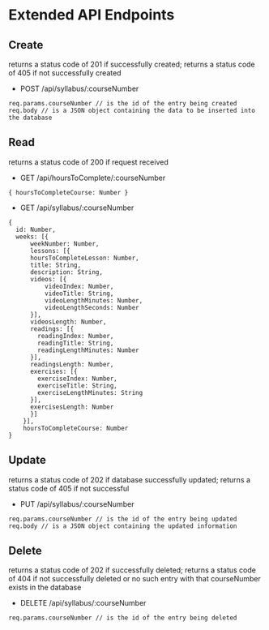 # Extended API Endpoints

## Create
returns a status code of 201 if successfully created; returns a status code of 405 if not successfully created

* POST /api/syllabus/:courseNumber
```
req.params.courseNumber // is the id of the entry being created
req.body // is a JSON object containing the data to be inserted into the database
```

## Read
returns a status code of 200 if request received


* GET /api/hoursToComplete/:courseNumber

```
{ hoursToCompleteCourse: Number }
```
* GET /api/syllabus/:courseNumber

```
{
  id: Number,
  weeks: [{
	  weekNumber: Number,
	  lessons: [{
  	  hoursToCompleteLesson: Number,
  	  title: String,
  	  description: String,
  	  videos: [{
    	  videoIndex: Number,
    	  videoTitle: String,
    	  videoLengthMinutes: Number,
    	  videoLengthSeconds: Number
  	  }],
  	  videosLength: Number,
  	  readings: [{
        readingIndex: Number,
        readingTitle: String,
        readingLengthMinutes: Number
  	  }],
  	  readingsLength: Number,
  	  exercises: [{
        exerciseIndex: Number,
        exerciseTitle: String,
        exerciseLengthMinutes: String
  	  }],
  	  exercisesLength: Number
	  }]
	}],
	hoursToCompleteCourse: Number
}
```



## Update
returns a status code of 202 if database successfully updated; returns a status code of 405 if not successful
* PUT /api/syllabus/:courseNumber
```
req.params.courseNumber // is the id of the entry being updated
req.body // is a JSON object containing the updated information
```

## Delete
returns a status code of 202 if successfully deleted; returns a status code of 404 if not successfully deleted or no such entry with that courseNumber exists in the database
* DELETE /api/syllabus/:courseNumber
```
req.params.courseNumber // is the id of the entry being deleted
```